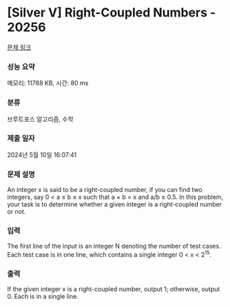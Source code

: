 # [Silver V] Right-Coupled Numbers - 20256 

[문제 링크](https://www.acmicpc.net/problem/20256) 

### 성능 요약

메모리: 11788 KB, 시간: 80 ms

### 분류

브루트포스 알고리즘, 수학

### 제출 일자

2024년 5월 10일 16:07:41

### 문제 설명

<p>An integer x is said to be a right-coupled number, if you can find two integers, say 0 < a ≤ b ≤ x such that a × b = x and a/b ≥ 0.5. In this problem, your task is to determine whether a given integer is a right-coupled number or not.</p>

### 입력 

 <p>The first line of the input is an integer N denoting the number of test cases. Each test case is in one line, which contains a single integer 0 < x < 2<sup>15</sup>.</p>

### 출력 

 <p>If the given integer x is a right-coupled number, output 1; otherwise, output 0. Each is in a single line.</p>

